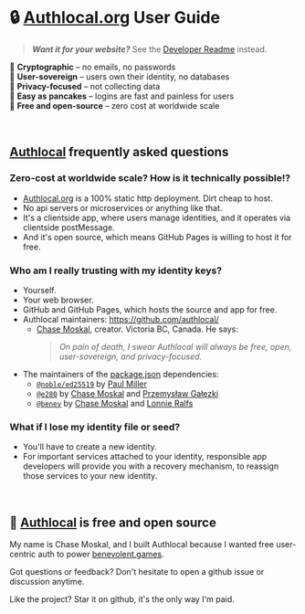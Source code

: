 
# 🔒 [Authlocal.org](https://authlocal.org/) User Guide
> ***Want it for your website?*** See the [Developer Readme](README.md) instead.

🔑 **Cryptographic** – no emails, no passwords  
🗽 **User-sovereign** – users own their identity, no databases  
🥷 **Privacy-focused** – not collecting data  
🥞 **Easy as pancakes** – logins are fast and painless for users  
💖 **Free and open-source** – zero cost at worldwide scale  

<br/>

## [Authlocal](https://authlocal.org/) frequently asked questions

### Zero-cost at worldwide scale? How is it technically possible!?
- [Authlocal.org](https://authlocal.org/) is a 100% static http deployment. Dirt cheap to host.
- No api servers or microservices or anything like that.
- It's a clientside app, where users manage identities, and it operates via clientside postMessage.
- And it's open source, which means GitHub Pages is willing to host it for free.

### Who am I really trusting with my identity keys?
- Yourself.
- Your web browser.
- GitHub and GitHub Pages, which hosts the source and app for free.
- Authlocal maintainers: https://github.com/authlocal/
  - [Chase Moskal](https://github.com/chase-moskal/), creator. Victoria BC, Canada. He says:  
    > *On pain of death, I swear Authlocal will always be free, open, user-sovereign, and privacy-focused.*
- The maintainers of the [package.json](package.json) dependencies:
  - [`@noble/ed25519`](https://github.com/paulmillr/noble-ed25519) by [Paul Miller](https://github.com/paulmillr)
  - [`@e280`](https://github.com/orgs/e280) by [Chase Moskal](https://github.com/chase-moskal/) and [Przemysław Gałęzki](https://github.com/zenkyuv)
  - [`@benev`](https://github.com/benevolent-games) by [Chase Moskal](https://github.com/chase-moskal/) and [Lonnie Ralfs](https://github.com/lonnie-ralfs/)

### What if I lose my identity file or seed?
- You'll have to create a new identity.
- For important services attached to your identity, responsible app developers will provide you with a recovery mechanism, to reassign those services to your new identity.

<br/>

## 💖 [Authlocal](https://authlocal.org/) is free and open source

My name is Chase Moskal, and I built Authlocal because I wanted free user-centric auth to power [benevolent.games](http://benevolent.games/).

Got questions or feedback? Don't hesitate to open a github issue or discussion anytime.

Like the project? Star it on github, it's the only way I'm paid.

